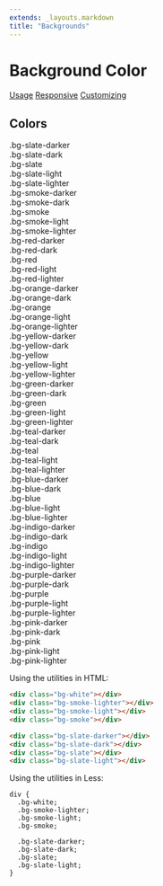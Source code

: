 ```yaml
---
extends: _layouts.markdown
title: "Backgrounds"
---
```


# Background Color

<div class="subnav">
    <a class="subnav-link" href="#usage">Usage</a>
    <a class="subnav-link" href="#responsive">Responsive</a>
    <a class="subnav-link" href="#customizing">Customizing</a>
</div>

<h2 id="colors">Colors</h2>


<div class="flex flex-wrap -mx-4 mb-4">
  <div class="w-full md:w-1/3 px-4">
    <div class="rounded overflow-hidden">
      <div class="text-white bg-slate-darker px-6 py-4 text-sm">
        .bg-slate-darker
      </div>
      <div class="text-white bg-slate-dark px-6 py-4 text-sm">
        .bg-slate-dark
      </div>
      <div class="text-white bg-slate px-6 py-4 text-sm">
        .bg-slate
      </div>
      <div class="text-white bg-slate-light px-6 py-4 text-sm">
        .bg-slate-light
      </div>
      <div class="text-slate-dark bg-slate-lighter px-6 py-4 text-sm">
        .bg-slate-lighter
      </div>
    </div>
  </div>
  <div class="w-full md:w-1/3 px-4">
    <div class="rounded overflow-hidden">
      <div class="text-white bg-smoke-darker px-6 py-4 text-sm">
        .bg-smoke-darker
      </div>
      <div class="text-slate-dark bg-smoke-dark px-6 py-4 text-sm">
        .bg-smoke-dark
      </div>
      <div class="text-slate-dark bg-smoke px-6 py-4 text-sm">
        .bg-smoke
      </div>
      <div class="text-slate-dark bg-smoke-light px-6 py-4 text-sm">
        .bg-smoke-light
      </div>
      <div class="text-slate-dark bg-smoke-lighter px-6 py-4 text-sm">
        .bg-smoke-lighter
      </div>
    </div>
  </div>
</div>

<div class="flex flex-wrap -mx-4 mb-4">
  <div class="w-full md:w-1/3 px-4">
    <div class="rounded overflow-hidden">
      <div class="text-white bg-red-darker px-6 py-4 text-sm">
        .bg-red-darker
      </div>
      <div class="text-white bg-red-dark px-6 py-4 text-sm">
        .bg-red-dark
      </div>
      <div class="text-white bg-red px-6 py-4 text-sm">
        .bg-red
      </div>
      <div class="text-white bg-red-light px-6 py-4 text-sm">
        .bg-red-light
      </div>
      <div class="text-red bg-red-lighter px-6 py-4 text-sm">
        .bg-red-lighter
      </div>
    </div>
  </div>
  <div class="w-full md:w-1/3 px-4">
    <div class="rounded overflow-hidden">
      <div class="text-white bg-orange-darker px-6 py-4 text-sm">
        .bg-orange-darker
      </div>
      <div class="text-white bg-orange-dark px-6 py-4 text-sm">
        .bg-orange-dark
      </div>
      <div class="text-orange-darker bg-orange px-6 py-4 text-sm">
        .bg-orange
      </div>
      <div class="text-orange-darker bg-orange-light px-6 py-4 text-sm">
        .bg-orange-light
      </div>
      <div class="text-orange-darker bg-orange-lighter px-6 py-4 text-sm">
        .bg-orange-lighter
      </div>
    </div>
  </div>
  <div class="w-full md:w-1/3 px-4">
    <div class="rounded overflow-hidden">
      <div class="text-white bg-yellow-darker px-6 py-4 text-sm">
        .bg-yellow-darker
      </div>
      <div class="text-yellow-darker bg-yellow-dark px-6 py-4 text-sm">
        .bg-yellow-dark
      </div>
      <div class="text-yellow-darker bg-yellow px-6 py-4 text-sm">
        .bg-yellow
      </div>
      <div class="text-yellow-darker bg-yellow-light px-6 py-4 text-sm">
        .bg-yellow-light
      </div>
      <div class="text-yellow-darker bg-yellow-lighter px-6 py-4 text-sm">
        .bg-yellow-lighter
      </div>
    </div>
  </div>
</div>

<div class="flex flex-wrap -mx-4 mb-4">
  <div class="w-full md:w-1/3 px-4">
    <div class="rounded overflow-hidden">
      <div class="text-white bg-green-darker px-6 py-4 text-sm">
        .bg-green-darker
      </div>
      <div class="text-white bg-green-dark px-6 py-4 text-sm">
        .bg-green-dark
      </div>
      <div class="text-white bg-green px-6 py-4 text-sm">
        .bg-green
      </div>
      <div class="text-green-darker bg-green-light px-6 py-4 text-sm">
        .bg-green-light
      </div>
      <div class="text-green-darker bg-green-lighter px-6 py-4 text-sm">
        .bg-green-lighter
      </div>
    </div>
  </div>
  <div class="w-full md:w-1/3 px-4">
    <div class="rounded overflow-hidden">
      <div class="text-white bg-teal-darker px-6 py-4 text-sm">
        .bg-teal-darker
      </div>
      <div class="text-white bg-teal-dark px-6 py-4 text-sm">
        .bg-teal-dark
      </div>
      <div class="text-white bg-teal px-6 py-4 text-sm">
        .bg-teal
      </div>
      <div class="text-teal-darker bg-teal-light px-6 py-4 text-sm">
        .bg-teal-light
      </div>
      <div class="text-teal-darker bg-teal-lighter px-6 py-4 text-sm">
        .bg-teal-lighter
      </div>
    </div>
  </div>
  <div class="w-full md:w-1/3 px-4">
    <div class="rounded overflow-hidden">
      <div class="text-white bg-blue-darker px-6 py-4 text-sm">
        .bg-blue-darker
      </div>
      <div class="text-white bg-blue-dark px-6 py-4 text-sm">
        .bg-blue-dark
      </div>
      <div class="text-white bg-blue px-6 py-4 text-sm">
        .bg-blue
      </div>
      <div class="text-blue-darker bg-blue-light px-6 py-4 text-sm">
        .bg-blue-light
      </div>
      <div class="text-blue-darker bg-blue-lighter px-6 py-4 text-sm">
        .bg-blue-lighter
      </div>
    </div>
  </div>
</div>

<div class="flex flex-wrap -mx-4 mb-4">
  <div class="w-full md:w-1/3 px-4">
    <div class="rounded overflow-hidden">
      <div class="text-white bg-indigo-darker px-6 py-4 text-sm">
        .bg-indigo-darker
      </div>
      <div class="text-white bg-indigo-dark px-6 py-4 text-sm">
        .bg-indigo-dark
      </div>
      <div class="text-white bg-indigo px-6 py-4 text-sm">
        .bg-indigo
      </div>
      <div class="text-indigo-darker bg-indigo-light px-6 py-4 text-sm">
        .bg-indigo-light
      </div>
      <div class="text-indigo-darker bg-indigo-lighter px-6 py-4 text-sm">
        .bg-indigo-lighter
      </div>
    </div>
  </div>
  <div class="w-full md:w-1/3 px-4">
    <div class="rounded overflow-hidden">
      <div class="text-white bg-purple-darker px-6 py-4 text-sm">
        .bg-purple-darker
      </div>
      <div class="text-white bg-purple-dark px-6 py-4 text-sm">
        .bg-purple-dark
      </div>
      <div class="text-white bg-purple px-6 py-4 text-sm">
        .bg-purple
      </div>
      <div class="text-purple-darker bg-purple-light px-6 py-4 text-sm">
        .bg-purple-light
      </div>
      <div class="text-purple-darker bg-purple-lighter px-6 py-4 text-sm">
        .bg-purple-lighter
      </div>
    </div>
  </div>
  <div class="w-full md:w-1/3 px-4">
    <div class="rounded overflow-hidden">
      <div class="text-white bg-pink-darker px-6 py-4 text-sm">
        .bg-pink-darker
      </div>
      <div class="text-white bg-pink-dark px-6 py-4 text-sm">
        .bg-pink-dark
      </div>
      <div class="text-white bg-pink px-6 py-4 text-sm">
        .bg-pink
      </div>
      <div class="text-pink-darker bg-pink-light px-6 py-4 text-sm">
        .bg-pink-light
      </div>
      <div class="text-pink-darker bg-pink-lighter px-6 py-4 text-sm">
        .bg-pink-lighter
      </div>
    </div>
  </div>
</div>

Using the utilities in HTML:

```html
<div class="bg-white"></div>
<div class="bg-smoke-lighter"></div>
<div class="bg-smoke-light"></div>
<div class="bg-smoke"></div>

<div class="bg-slate-darker"></div>
<div class="bg-slate-dark"></div>
<div class="bg-slate"></div>
<div class="bg-slate-light"></div>
```

Using the utilities in Less:

```less
div {
  .bg-white;
  .bg-smoke-lighter;
  .bg-smoke-light;
  .bg-smoke;

  .bg-slate-darker;
  .bg-slate-dark;
  .bg-slate;
  .bg-slate-light;
}
```

